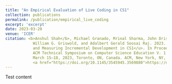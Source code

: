 ```yaml
---
title: "An Empirical Evaluation of Live Coding in CS1"
collection: publications
permalink: /publication/empirical_live_coding
excerpt: 'excerpt'
date: 2023-03-20
venue: 'ICER'
citation: <b>Anshul Shah</b>, Michael Granado, Mrinal Sharma, John Driscoll, Leo Porter,
            William G. Griswold, and Adalbert Gerald Soosai Raj. 2023. <u>Understanding
            and Measuring Incremental Development in CS1</u>. In Proceedings of the 54th
            ACM Technical Symposium on Computer Science Education V. 1 (SIGCSE 2023),
            March 15–18, 2023, Toronto, ON, Canada. ACM, New York, NY, USA, 7 pages.
            <a href="https://doi.org/10.1145/3545945.3569880">https://doi.org/10.1145/3545945.3569880</a>
---
```


Test content
